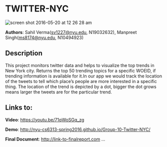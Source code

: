 # TWITTER-NYC
![screen shot 2016-05-20 at 12 26 28 am](https://cloud.githubusercontent.com/assets/17112534/15417409/8a2cf7f0-1e23-11e6-9337-28da520e121b.png)

**Authors**: Sahil Verma(sv1227@nyu.edu, N19032632), Manpreet Singh(ms8174@nyu.edu, N10494923)
## Description
This project monitors twitter data and helps to visualize the top trends in New York city. Returns the top 50 trending topics for a specific WOEID, if trending information is available for it.In our app we would track the location of the tweets to tell which place’s
people are more interested in a specific thing. The location of the trend is depicted by a dot, bigger the dot grows means larger the tweets are for the particular trend.

## Links to:
**Video**: https://youtu.be/71qWoSGq_zg

**Demo**: http://nyu-cs6313-spring2016.github.io/Group-10-Twitter-NYC/

**Final Document**: http://link-to-finalreport.com ...
